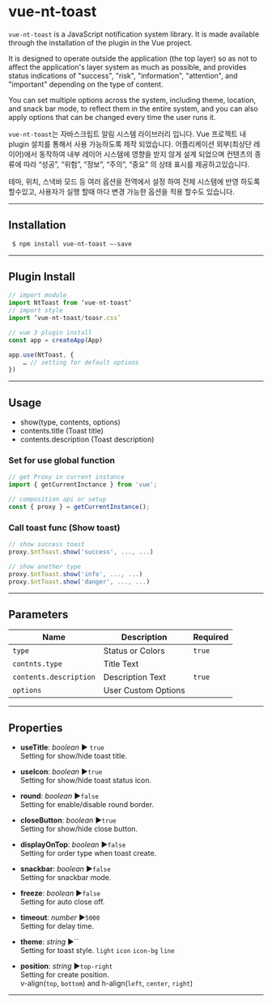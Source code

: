 vue-nt-toast
================
`vue-nt-toast` is a JavaScript notification system library. It is made available through the installation of the plugin in the Vue project.

It is designed to operate outside the application (the top layer) so as not to affect the application's layer system as much as possible, and provides status indications of "success", "risk", "information", "attention", and "important" depending on the type of content.

You can set multiple options across the system, including theme, location, and snack bar mode, to reflect them in the entire system, and you can also apply options that can be changed every time the user runs it.

`vue-nt-toast`는 자바스크립트 알림 시스템 라이브러리 입니다. Vue 프로젝트  내 plugin 설치를 통해서 사용 가능하도록 제작 되었습니다. 
어플리케이션 외부(최상단 레이어)에서 동작하여 내부 레이어 시스템에 영향을 받지 않게 설계 되었으며 컨텐츠의 종류에 따라 “성공”, “위험”, “정보”, “주의”, “중요” 의 상태 표시를 제공하고있습니다. 

테마, 위치, 스낵바 모드 등 여러 옵션을 전역에서 설정 하여 전체 시스템에 반영 하도록 할수있고, 사용자가 실행 할때 마다 변경 가능한 옵션을 적용 할수도 있습니다. 

---
## Installation

```sh
 $ npm install vue-nt-toast —-save
```
---
## Plugin Install

```javascript
// import module
import NtToast from ‘vue-nt-toast’
// import style
import ‘vue-nt-toast/toasr.css’

// vue 3 plugin install 
const app = createApp(App)

app.use(NtToast, {
	… // setting for default options
}) 
```
---

## Usage

* show(type, contents, options)
* contents.title (Toast title)
* contents.description (Toast description)

### Set for use global function

```javascript
// get Proxy in current instance 
import { getCurrentInctance } from 'vue';

// composition api or setup
const { proxy } = getCurrentInstance();
```
### Call toast func (Show toast)
```javascript
// show success toast
proxy.$ntToast.show('success', ..., ...)

// show another type
proxy.$ntToast.show('info', ..., ...)
proxy.$ntToast.show('danger', ..., ...)
```
---

## Parameters

| Name | Description | Required |
| --- | --- | --- |
| `type` | Status or Colors | `true` |
| `contnts.type` | Title Text | |
| `contents.description` | Description Text | `true` |
| `options` | User Custom Options | |
---

## Properties

* **useTitle**: _boolean_ ▶︎ `true`    
Setting for show/hide toast title.

* **useIcon**: _boolean_ ▶︎`true`   
Setting for show/hide toast status icon.

* **round**: _boolean_ ▶︎`false`   
Setting for enable/disable round border.

* **closeButton**: _boolean_ ▶︎`true`   
Setting for show/hide close button.

* **displayOnTop**: _boolean_ ▶︎`false`   
Setting for order type when toast create.

* **snackbar**: _boolean_ ▶︎`false`   
Setting for snackbar mode.

* **freeze**: _boolean_ ▶︎`false`   
Setting for auto close off.

* **timeout**: _number_ ▶︎`5000`   
Setting for delay time.

* **theme**: _string_ ▶︎``   
Setting for toast style.
`light` `icon` `icon-bg` `line` 

* **position**: _string_ ▶︎`top-right`   
Setting for create position.   
v-align(`top`, `bottom`) and h-align(`left`, `center`, `right`)
---
